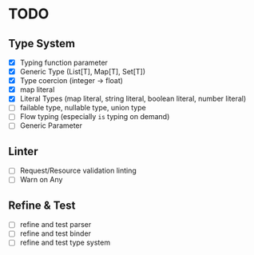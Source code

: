 # TODO

## Type System

- [x] Typing function parameter
- [x] Generic Type (List[T], Map[T], Set[T])
- [x] Type coercion (integer -> float)
- [x] map literal
- [x] Literal Types (map literal, string literal, boolean literal, number literal)
- [ ] failable type, nullable type, union type
- [ ] Flow typing (especially `is` typing on demand)
- [ ] Generic Parameter

## Linter

- [ ] Request/Resource validation linting
- [ ] Warn on Any

## Refine & Test

- [ ] refine and test parser
- [ ] refine and test binder
- [ ] refine and test type system
